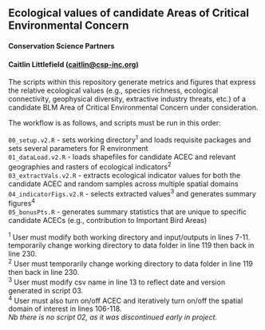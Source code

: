 ## Ecological values of candidate Areas of Critical Environmental Concern
#### Conservation Science Partners
#### Caitlin Littlefield (caitlin@csp-inc.org)

The scripts within this repository generate metrics and figures that express the relative ecological values (e.g., species richness, ecological connectivity, geophysical diversity, extractive industry threats, etc.) of a candidate BLM Area of Critical Environmental Concern under consideration. 

The workflow is as follows, and scripts must be run in this order: 

`00_setup.v2.R` - sets working directory<sup>1</sup> and loads requisite packages and sets several parameters for R environment</br>
`01_dataLoad.v2.R` - loads shapefiles for candidate ACEC and relevant geographies and rasters of ecological indicators<sup>2</sup></br>
`03_extractVals.v2.R` - extracts ecological indicator values for both the candidate ACEC and random samples across multiple spatial domains</br>
`04_indicatorFigs.v2.R` - selects extracted values<sup>3</sup> and generates summary figures<sup>4</sup></br>
`05_bonusPts.R` - generates summary statistics that are unique to specific candidate ACECs (e.g., contribution to Important Bird Areas)</br>

<sup>1</sup> User must modify both working directory and input/outputs in lines 7-11. temporarily change working directory to data folder in line 119 then back in line 230.</br>
<sup>2</sup> User must temporarily change working directory to data folder in line 119 then back in line 230.</br>
<sup>3</sup> User must modify csv name in line 13 to reflect date and version generated in script 03.</br>
<sup>4</sup> User must also turn on/off ACEC and iteratively turn on/off the spatial domain of interest in lines 106-118.</br>
_Nb there is no script 02, as it was discontinued early in project._</br>
